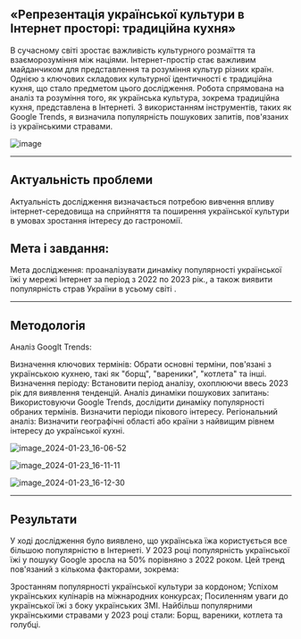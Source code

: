 



<section>
    <h1> «Репрезентація української культури в Інтернет просторі: традиційна кухня» </h1>
    <p> В сучасному світі зростає важливість культурного розмаїття та взаєморозуміння між націями. Інтернет-простір стає важливим майданчиком для представлення та розуміння культур різних країн. Однією з ключових складових культурної ідентичності є традиційна кухня, що стало предметом цього дослідження. Робота спрямована на аналіз та розуміння того, як українська культура, зокрема традиційна кухня, представлена в Інтернеті. З використанням інструментів, таких як Google Trends, я визначила популярність пошукових запитів, пов'язаних із українськими стравами.</p>
</section>

![image](https://github.com/DianaMoiseenko/DianaMoiseenko/assets/153625976/9b50c9f9-d367-4a50-95d9-57f2f4bf252a)


---



<section>
    <h1>Актуальність проблеми</h1>
    <p>Актуальність дослідження визначається потребою вивчення впливу інтернет-середовища на сприйняття та поширення української культури в умовах зростання інтересу до гастрономії.</p>
</section>
<section>
    <h1>Мета і завдання: </h1>
    <p>Мета дослідження: проаналізувати динаміку популярності української їжі у мережі Інтернет за період з 2022 по 2023 рік., а також виявити популярність страв України в усьому світі .</p>
</section>

---



<section>
    <h1>Методологія</h1>  
    <p>Аналіз Googlt Trends:</p>
    <p>Визначення ключових термінів: Обрати основні терміни, пов'язані з українською кухнею, такі як "борщ", "вареники", "котлета" та інші.
       Визначення періоду: Встановити період аналізу, охоплюючи ввесь 2023 рік для виявлення тенденцій.
       Аналіз динаміки пошукових запитань: Використовуючи Google Trends, дослідити динаміку популярності обраних термінів. Визначити періоди пікового інтересу.
       Регіональний аналіз: Визначити географічні області або країни з найвищим рівнем інтересу до української кухні. </p>
</section>
       
![image_2024-01-23_16-06-52](https://github.com/DianaMoiseenko/DianaMoiseenko/assets/153625976/2167d211-768c-467a-a34e-8b83058f60db)

</section>

![image_2024-01-23_16-11-11](https://github.com/DianaMoiseenko/DianaMoiseenko/assets/153625976/4d836fed-7b36-4efd-b3da-b099845752cd)

</section>

![image_2024-01-23_16-12-30](https://github.com/DianaMoiseenko/DianaMoiseenko/assets/153625976/6bcb2746-ab43-4dc3-8037-02af1801cdfb)


</section>

---



<section>
    <h1>Результати</h1>  
    <p>У ході дослідження було виявлено, що українська їжа користується все більшою популярністю в Інтернеті. У 2023 році популярність української їжі у пошуку Google зросла на 50% порівняно з 2022 роком. Цей тренд пов'язаний з кількома факторами, зокрема:<p>
<section>
    <p>Зростанням популярності української культури за кордоном;
Успіхом українських кулінарів на міжнародних конкурсах;
Посиленням уваги до української їжі з боку українських ЗМІ.
Найбільш популярними українськими стравами у 2023 році стали: Борщ, вареники, котлета та голубці.</p> 


 
